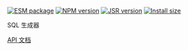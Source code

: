[![ESM package][package]][package-url]
[![NPM version][npm]][npm-url]
[![JSR version][jsr]][jsr-url]
[![Install size][size]][size-url]

[package]: https://img.shields.io/badge/package-ESM-ffe536.svg
[package-url]: https://nodejs.org/api/esm.html
[npm]: https://img.shields.io/npm/v/yoursql.svg
[npm-url]: https://npmjs.com/package/yoursql
[jsr]: https://jsr.io/badges/@asla/yoursql
[jsr-url]: https://jsr.io/@asla/yoursql
[node]: https://img.shields.io/node/v/yoursql.svg
[node-url]: https://nodejs.org
[size]: https://packagephobia.com/badge?p=yoursql
[size-url]: https://packagephobia.com/result?p=yoursql

SQL 生成器

[API 文档](https://jsr.io/@asla/yoursql/doc)
